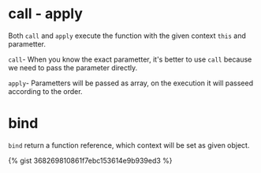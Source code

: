 # call - apply

Both `call` and `apply` execute the function with the given context `this` and parametter.

`call`- When you know the exact parametter, it's better to use `call` because we need to pass the parameter directly.

`apply`- Parametters will be passed as array, on the execution it will passeed according to the order.


# bind 
`bind` return a function reference, which context will be set as given object.

{% gist 368269810861f7ebc153614e9b939ed3 %}

